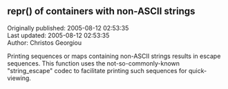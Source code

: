 ## repr() of containers with non-ASCII strings  
Originally published: 2005-08-12 02:53:35  
Last updated: 2005-08-12 02:53:35  
Author: Christos Georgiou  
  
Printing sequences or maps containing non-ASCII strings results in escape sequences.  This function uses the not-so-commonly-known "string_escape" codec to facilitate printing such sequences for quick-viewing.